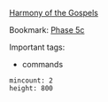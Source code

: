 [Harmony of the Gospels](http://harmony.bible/harmony-of-the-gospels/)

Bookmark: [Phase 5c](http://harmony.bible/harmony-of-the-gospels/phase-5c)

Important tags:
- commands

```tagcloud
mincount: 2
height: 800
```
